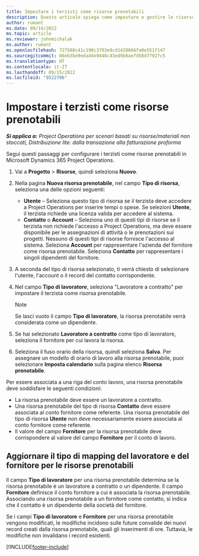 ```yaml
---
title: Impostare i terzisti come risorse prenotabili
description: Questo articolo spiega come impostare e gestire le risorse del terzista create da utenti e contatti nel sistema, in modo che possano essere associate ai terzisti in Microsoft Dynamics 365 Project Operations.
author: rumant
ms.date: 09/14/2022
ms.topic: article
ms.reviewer: johnmichalak
ms.author: rumant
ms.openlocfilehash: 727508c41c190c3703e9cd1420066fa0e551f147
ms.sourcegitcommit: 08eb3be9eda44e9446c43ed9b6aefd58d77927c5
ms.translationtype: HT
ms.contentlocale: it-IT
ms.lasthandoff: 09/15/2022
ms.locfileid: "9522706"
---
```

# <a name="set-up-subcontractors-as-bookable-resources"></a>Impostare i terzisti come risorse prenotabili

_**Si applica a:** Project Operations per scenari basati su risorse/materiali non stoccati, Distribuzione lite: dalla transazione alla fatturazione proforma_

Segui questi passaggi per configurare i terzisti come risorse prenotabili in Microsoft Dynamics 365 Project Operations.

1. Vai a **Progetto** \> **Risorse**, quindi seleziona **Nuovo**.
2. Nella pagina **Nuova risorsa prenotabile**, nel campo **Tipo di risorsa**, seleziona una delle opzioni seguenti:

    - **Utente** – Seleziona questo tipo di risorsa se il terzista deve accedere a Project Operations per inserire tempi o spese. Se selezioni **Utente**, il terzista richiede una licenza valida per accedere al sistema.
    - **Contatto** o **Account** – Seleziona uno di questi tipi di risorse se il terzista non richiede l'accesso a Project Operations, ma deve essere disponibile per le assegnazioni di attività o le prenotazioni sui progetti. Nessuno di questi tipi di risorse fornisce l'accesso al sistema. Seleziona **Account** per rappresentare l'azienda del fornitore come risorsa prenotabile. Seleziona **Contatto** per rappresentare i singoli dipendenti del fornitore.

3. A seconda del tipo di risorsa selezionato, ti verrà chiesto di selezionare l'utente, l'account o il record del contatto corrispondente.
4. Nel campo **Tipo di lavoratore**, seleziona "Lavoratore a contratto" per impostare il terzista come risorsa prenotabile.

    > [!NOTE]
    > Se lasci vuoto il campo **Tipo di lavoratore**, la risorsa prenotabile verrà considerata come un dipendente.

5. Se hai selezionato **Lavoratore a contratto** come tipo di lavoratore, seleziona il fornitore per cui lavora la risorsa.
6. Seleziona il fuso orario della risorsa, quindi seleziona **Salva**. Per assegnare un modello di orario di lavoro alla risorsa prenotabile, puoi selezionare **Imposta calendario** sulla pagina elenco **Risorsa prenotabile**.

Per essere associata a una riga del conto lavoro, una risorsa prenotabile deve soddisfare le seguenti condizioni:

- La risorsa prenotabile deve essere un lavoratore a contratto.
- Una risorsa prenotabile del tipo di risorsa **Contatto** deve essere associata al conto fornitore come referente. Una risorsa prenotabile del tipo di risorsa **Utente** non deve necessariamente essere associata al conto fornitore come referente.
- Il valore del campo **Fornitore** per la risorsa prenotabile deve corrispondere al valore del campo **Fornitore** per il conto di lavoro.

## <a name="update-the-type-of-worker-and-vendor-mapping-for-bookable-resources"></a>Aggiornare il tipo di mapping del lavoratore e del fornitore per le risorse prenotabili

Il campo **Tipo di lavoratore** per una risorsa prenotabile determina se la risorsa prenotabile è un lavoratore a contratto o un dipendente. Il campo **Fornitore** definisce il conto fornitore a cui è associata la risorsa prenotabile. Associando una risorsa prenotabile a un fornitore come contatto, si indica che il contatto è un dipendente della società del fornitore.

Se i campi **Tipo di lavoratore** e **Fornitore** per una risorsa prenotabile vengono modificati, le modifiche incidono sulle future convalide dei nuovi record creati dalla risorsa prenotabile, quali gli inserimenti di ore. Tuttavia, le modifiche non invalidano i record esistenti.

[!INCLUDE[footer-include](../../includes/footer-banner.md)]
